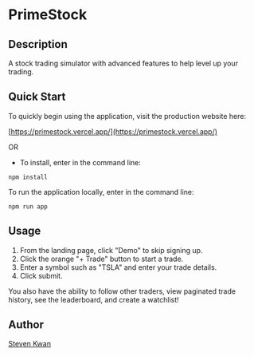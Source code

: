 # PrimeStock

## Description

A stock trading simulator with advanced features to help level up your trading.

## Quick Start

To quickly begin using the application, visit the production website here:

[https://primestock.vercel.app/](https://primestock.vercel.app/)

OR

* To install, enter in the command line:

```
npm install
```

To run the application locally, enter in the command line:

```
npm run app
```

## Usage
1. From the landing page, click "Demo" to skip signing up.
2. Click the orange "+ Trade" button to start a trade.
3. Enter a symbol such as "TSLA" and enter your trade details.
4. Click submit.

You also have the ability to follow other traders, view paginated trade history, see the leaderboard, and create a watchlist!

## Author

[Steven Kwan](https://github.com/stkwan)
